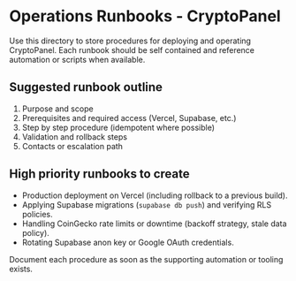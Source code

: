 # Operations Runbooks - CryptoPanel

Use this directory to store procedures for deploying and operating CryptoPanel. Each runbook should be self contained and reference automation or scripts when available.

## Suggested runbook outline
1. Purpose and scope
2. Prerequisites and required access (Vercel, Supabase, etc.)
3. Step by step procedure (idempotent where possible)
4. Validation and rollback steps
5. Contacts or escalation path

## High priority runbooks to create
- Production deployment on Vercel (including rollback to a previous build).
- Applying Supabase migrations (`supabase db push`) and verifying RLS policies.
- Handling CoinGecko rate limits or downtime (backoff strategy, stale data policy).
- Rotating Supabase anon key or Google OAuth credentials.

Document each procedure as soon as the supporting automation or tooling exists.
